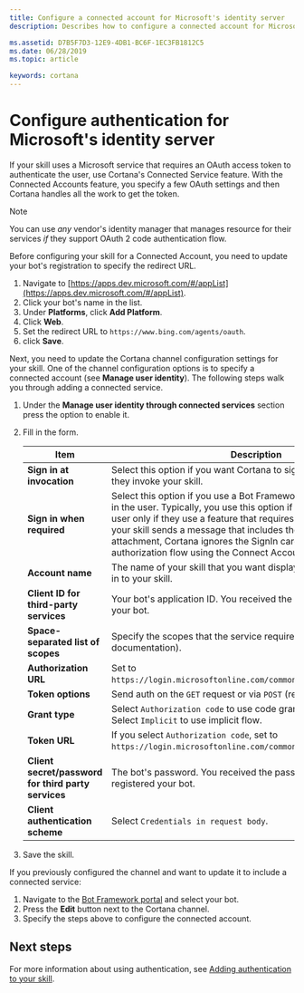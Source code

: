 ```yaml
---
title: Configure a connected account for Microsoft's identity server
description: Describes how to configure a connected account for Microsoft's identify service in Cortana's channel configuration settings.

ms.assetid: D7B5F7D3-12E9-4DB1-BC6F-1EC3FB1812C5
ms.date: 06/28/2019
ms.topic: article

keywords: cortana
---
```


# Configure authentication for Microsoft's identity server

If your skill uses a Microsoft service that requires an OAuth access token to authenticate the user, use Cortana's Connected Service feature. With the Connected Accounts feature, you specify a few OAuth settings and then Cortana handles all the work to get the token.

> [!NOTE]
> You can use _any_ vendor's identity manager that manages resource for their services _if_ they
> support OAuth 2 code authentication flow.

Before configuring your skill for a Connected Account, you need to update your bot's registration to specify the redirect URL.

1. Navigate to [https://apps.dev.microsoft.com/#/appList](https://apps.dev.microsoft.com/#/appList).
1. Click your bot's name in the list. 
1. Under **Platforms**, click **Add Platform**.
1. Click **Web**.
1. Set the redirect URL to `https://www.bing.com/agents/oauth`. 
1. click **Save**.

Next, you need to update the Cortana channel configuration settings for your skill. One of the channel configuration options is to specify a connected account (see **Manage user identity**). The following steps walk you through adding a connected service.

1. Under the **Manage user identity through connected services** section press the option to enable it.
1. Fill in the form.
  
    | Item | Description  |
     |------|--------------|
    | **Sign in at invocation** | Select this option if you want Cortana to sign in the user at the time they invoke your skill.
    | **Sign in when required** | Select this option if you use a Bot Framework's SignIn card to sign in the user. Typically, you use this option if you want to sign in the user only if they use a feature that requires authentication. When your skill sends a message that includes the SignIn card as an attachment, Cortana ignores the SignIn card and performs the authorization flow using the Connect Account settings. |
    | **Account name** | The name of your skill that you want displayed when the user signs in to your skill. |
    | **Client ID for third-party services** | Your bot's application ID. You received the ID when you registered your bot. |
    | **Space-separated list of scopes** | Specify the scopes that the service requires (see the service's documentation). |
    | **Authorization URL** | Set to `https://login.microsoftonline.com/common/oauth2/v2.0/authorize`. |
    | **Token options** | Send auth on the `GET` request or via `POST` (recommended). |
    | **Grant type** | Select `Authorization code` to use code grant flow (recommended). Select `Implicit` to use implicit flow. |
    | **Token URL** | If you select `Authorization code`, set to `https://login.microsoftonline.com/common/oauth2/v2.0/token`. |
    | **Client secret/password for third party services** | The bot's password. You received the password when you registered your bot. |
    | **Client authentication scheme** | Select `Credentials in request body`. |

1. Save the skill.

If you previously configured the channel and want to update it to include a connected service:

1. Navigate to the [Bot Framework portal](https://dev.botframework.com/bots) and select your bot.
1. Press the **Edit** button next to the Cortana channel.
1. Specify the steps above to configure the connected account.

<!--

The following are the tasks you need to do to use Microsoft identity as a connected service in your skill. 

1. Register your skill in the Microsoft ecosystem.
2. Update your skill to use connected accounts. 

#### Register your skill in the Microsoft ecosystem

If you created a bot and registered it with Azure Bot Services, it is already registered in the Microsoft ecosystem. If not, the following steps show you how to register a new skill in the Microsoft ecosystem.

1. Navigate to [https://apps.dev.microsoft.com/portal/quickstart](https://apps.dev.microsoft.com/portal/quickstart).
2. Click **Web**.
3. Provide the following information:
    1. **Application Name** 
    2. **Contact Email**
3. Click **Create**.
4. Enter `https://www.bing.com/agents/oauth` as the redirect URL and save.
5. Click **go to settings** to continue configuring your skill.
6. On the configuration page, click **Generate new password** to generate an application secret. Make sure to save it somewhere safe!

If you already registered your bot, you need to edit the registration to add the redirect URL. To add authentication support to an already registered bot, follow these steps.

1. Navigate to [https://apps.dev.microsoft.com/#/appList](https://apps.dev.microsoft.com/#/appList).
2. Select your bot from the list of apps. 
3. Under **Platforms**, click **Add Platform**.
4. Click **Web**.
5. Set the redirect URL to `https://www.bing.com/agents/oauth` and click **Save**.
6. The password used for authentication is your bot's password. 

-->



## Next steps

For more information about using authentication, see [Adding authentication to your skill](./authentication.md).
